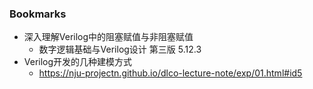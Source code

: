 ### Bookmarks
- 深入理解Verilog中的阻塞赋值与非阻塞赋值
  - 数字逻辑基础与Verilog设计 第三版 5.12.3
- Verilog开发的几种建模方式
  - https://nju-projectn.github.io/dlco-lecture-note/exp/01.html#id5
